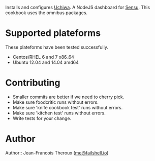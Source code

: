 Installs and configures [Uchiwa](https://github.com/sensu/uchiwa). A NodeJS dashboard for [Sensu](http://sensuapp.org/). This cookbook uses the omnibus packages.

# Supported plateforms

These plateforms have been tested successfully.

+ Centos/RHEL 6 and 7 x86_64
+ Ubuntu 12.04 and 14.04 amd64

# Contributing

+ Smaller commits are better if we need to cherry pick.
+ Make sure foodcritic runs without errors.
+ Make sure 'knife cookbook test' runs without errors.
+ Make sure 'kitchen test' runs without errors.
+ Write tests for your change.

# Author

Author:: Jean-Francois Theroux (<me@failshell.io>)
